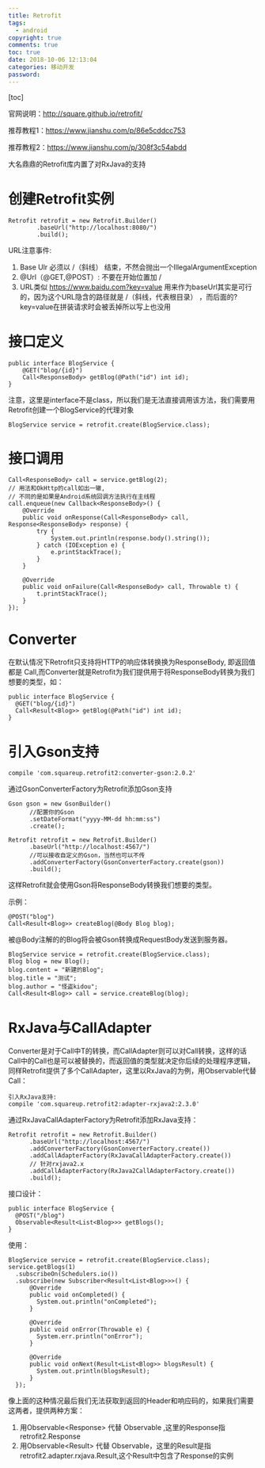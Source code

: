 ```yaml
---
title: Retrofit
tags:
  - android 
copyright: true
comments: true
toc: true
date: 2018-10-06 12:13:04
categories: 移动开发
password:
---
```


[toc]

官网说明：http://square.github.io/retrofit/

推荐教程1：https://www.jianshu.com/p/86e5cddcc753

推荐教程2：https://www.jianshu.com/p/308f3c54abdd

大名鼎鼎的Retrofit库内置了对RxJava的支持

# 创建Retrofit实例
~~~
Retrofit retrofit = new Retrofit.Builder()
        .baseUrl("http://localhost:8080/")
        .build();
~~~

URL注意事件:
1. Base Ulr 必须以 /（斜线） 结束，不然会抛出一个IllegalArgumentException
2. @Url（@GET,@POST）: 不要在开始位置加 /
3. URL类似 https://www.baidu.com?key=value 用来作为baseUrl其实是可行的，因为这个URL隐含的路径就是 /（斜线，代表根目录） ，而后面的?key=value在拼装请求时会被丢掉所以写上也没用 

# 接口定义
~~~
public interface BlogService {
    @GET("blog/{id}")
    Call<ResponseBody> getBlog(@Path("id") int id);
}
~~~
注意，这里是interface不是class，所以我们是无法直接调用该方法，我们需要用Retrofit创建一个BlogService的代理对象
~~~
BlogService service = retrofit.create(BlogService.class);
~~~

# 接口调用
~~~
Call<ResponseBody> call = service.getBlog(2);
// 用法和OkHttp的call如出一辙,
// 不同的是如果是Android系统回调方法执行在主线程
call.enqueue(new Callback<ResponseBody>() {
    @Override
    public void onResponse(Call<ResponseBody> call, Response<ResponseBody> response) {
        try {
            System.out.println(response.body().string());
        } catch (IOException e) {
            e.printStackTrace();
        }
    }

    @Override
    public void onFailure(Call<ResponseBody> call, Throwable t) {
        t.printStackTrace();
    }
}); 
~~~

# Converter
在默认情况下Retrofit只支持将HTTP的响应体转换换为ResponseBody,
即返回值都是 Call<ResponseBody>,而Converter就是Retrofit为我们提供用于将ResponseBody转换为我们想要的类型，如：
~~~
public interface BlogService {
  @GET("blog/{id}")
  Call<Result<Blog>> getBlog(@Path("id") int id);
}
~~~

# 引入Gson支持
~~~
compile 'com.squareup.retrofit2:converter-gson:2.0.2'
~~~
通过GsonConverterFactory为Retrofit添加Gson支持
~~~
Gson gson = new GsonBuilder()
      //配置你的Gson
      .setDateFormat("yyyy-MM-dd hh:mm:ss")
      .create();

Retrofit retrofit = new Retrofit.Builder()
      .baseUrl("http://localhost:4567/")
      //可以接收自定义的Gson，当然也可以不传
      .addConverterFactory(GsonConverterFactory.create(gson))
      .build();  
~~~
这样Retrofit就会使用Gson将ResponseBody转换我们想要的类型。

示例：
~~~
@POST("blog")
Call<Result<Blog>> createBlog(@Body Blog blog);
~~~
被@Body注解的的Blog将会被Gson转换成RequestBody发送到服务器。
~~~
BlogService service = retrofit.create(BlogService.class);
Blog blog = new Blog();
blog.content = "新建的Blog";
blog.title = "测试";
blog.author = "怪盗kidou";
Call<Result<Blog>> call = service.createBlog(blog);  
~~~

# RxJava与CallAdapter
Converter是对于Call<T>中T的转换，而CallAdapter则可以对Call转换，这样的话Call<T>中的Call也是可以被替换的，而返回值的类型就决定你后续的处理程序逻辑，同样Retrofit提供了多个CallAdapter，这里以RxJava的为例，用Observable代替Call：
~~~
引入RxJava支持:
compile 'com.squareup.retrofit2:adapter-rxjava2:2.3.0'
~~~
通过RxJavaCallAdapterFactory为Retrofit添加RxJava支持：
~~~
Retrofit retrofit = new Retrofit.Builder()
      .baseUrl("http://localhost:4567/")
      .addConverterFactory(GsonConverterFactory.create())
      .addCallAdapterFactory(RxJavaCallAdapterFactory.create())
      // 针对rxjava2.x
      .addCallAdapterFactory(RxJava2CallAdapterFactory.create()) 
      .build(); 
~~~
接口设计：
~~~
public interface BlogService {
  @POST("/blog")
  Observable<Result<List<Blog>>> getBlogs();
}
~~~
使用：
~~~
BlogService service = retrofit.create(BlogService.class);
service.getBlogs(1)
  .subscribeOn(Schedulers.io())
  .subscribe(new Subscriber<Result<List<Blog>>>() {
      @Override
      public void onCompleted() {
        System.out.println("onCompleted");
      }

      @Override
      public void onError(Throwable e) {
        System.err.println("onError");
      }

      @Override
      public void onNext(Result<List<Blog>> blogsResult) {
        System.out.println(blogsResult);
      }
  });
~~~
像上面的这种情况最后我们无法获取到返回的Header和响应码的，如果我们需要这两者，提供两种方案：

1. 用Observable<Response<T>> 代替 Observable<T> ,这里的Response指retrofit2.Response 
2. 用Observable<Result<T>> 代替 Observable<T>，这里的Result是指retrofit2.adapter.rxjava.Result,这个Result中包含了Response的实例 
~~~